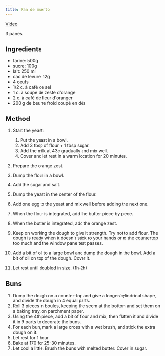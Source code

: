 ```yaml
---
title: Pan de muerto
---
```


[Video](https://www.youtube.com/watch?v=Nzj6cfxeknY)

3 panes.

## Ingredients

- farine: 500g
- sucre: 100g
- lait: 250 ml
- cac de levure: 12g
- 4 oeufs
- 1/2 c. à café de sel
- 1 c. à soupe de zeste d'orange
- 2 c. à café de fleur d'oranger
- 200 g de beurre froid coupé en dés

## Method

1. Start the yeast:
   1. Put the yeast in a bowl.
   1. Add 3 tbsp of flour + 1 tbsp sugar.
   1. Add the milk at 43c gradually and mix well.
   1. Cover and let rest in a warm location for 20 minutes.

1. Prepare the orange zest.
1. Dump the flour in a bowl.
1. Add the sugar and salt.
1. Dump the yeast in the center of the flour.
1. Add one egg to the yeast and mix well before adding the next one.
1. When the flour is integrated, add the butter piece by piece.
1. When the butter is integrated, add the orange zest.
1. Keep on working the dough to give it strength. Try not to add flour.
   The dough is ready when it doesn't stick to your hands or to the countertop too much and the window pane test passes.
1. Add a bit of oil to a large bowl and dump the dough in the bowl. Add a bit of oil on top of the dough.
   Cover it.
1. Let rest until doubled in size. (1h-2h)

## Buns

1. Dump the dough on a counter-top and give a longer/cylindrical shape, and divide the dough in 4 equal parts.
1. Roll 3 pieces in boules, keeping the seem at the bottom and set them on a baking tray, on parchment paper.
1. Using the 4th piece, add a bit of flour and mix, then flatten it and divide it in 9 parts to decorate the buns.
1. For each bun, mark a large cross with a wet brush, and stick the extra dough on it.
1. Let rest for 1 hour.
1. Bake at 170 for 25-30 minutes.
1. Let cool a little. Brush the buns with melted butter. Cover in sugar.
